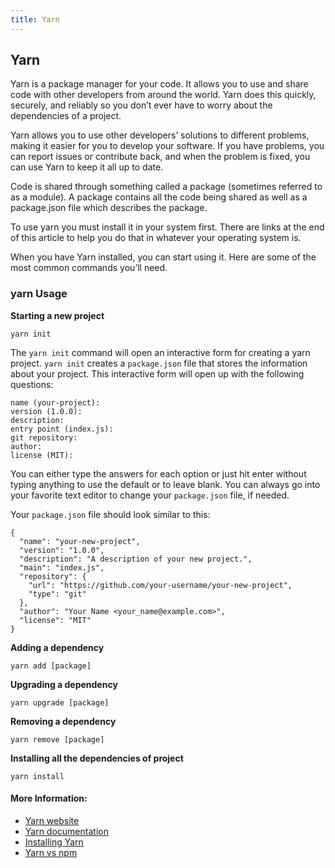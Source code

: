 ```yaml
---
title: Yarn
---
```

## Yarn

Yarn is a package manager for your code. It allows you to use and share code with other developers from around the world. Yarn does this quickly, securely, and reliably so you don’t ever have to worry about the dependencies of a project.

Yarn allows you to use other developers’ solutions to different problems, making it easier for you to develop your software. If you have problems, you can report issues or contribute back, and when the problem is fixed, you can use Yarn to keep it all up to date.

Code is shared through something called a package (sometimes referred to as a module). A package contains all the code being shared as well as a package.json file which describes the package.

To use yarn you must install it in your system first. There are links at the end of this article to help you do that in whatever your operating system is.

When you have Yarn installed, you can start using it. Here are some of the most common commands you’ll need.

### yarn Usage

**Starting a new project**
```
yarn init
```
The `yarn init` command will open an interactive form for creating a yarn project. `yarn init` creates a `package.json` file that stores the information about your project. This interactive form will open up with the following questions:
```
name (your-project):
version (1.0.0):
description:
entry point (index.js):
git repository:
author:
license (MIT):
```
You can either type the answers for each option or just hit enter without typing anything to use the default or to leave blank. You can always go into your favorite text editor to change your `package.json` file, if needed.

Your `package.json` file should look similar to this:
```
{
  "name": "your-new-project",
  "version": "1.0.0",
  "description": "A description of your new project.",
  "main": "index.js",
  "repository": {
    "url": "https://github.com/your-username/your-new-project",
    "type": "git"
  },
  "author": "Your Name <your_name@example.com>",
  "license": "MIT"
}
```

**Adding a dependency**
```
yarn add [package]
```

**Upgrading a dependency**
```
yarn upgrade [package]
```

**Removing a dependency**
```
yarn remove [package]
```

**Installing all the dependencies of project**
```
yarn install
```

#### More Information:
* <a href='https://yarnpkg.com' target='_blank' rel='nofollow'>Yarn website</a>
* <a href='https://yarnpkg.com/en/docs' target='_blank' rel='nofollow'>Yarn documentation</a>
* <a href='https://yarnpkg.com/en/docs/install' target='_blank' rel='nofollow'>Installing Yarn</a>
* <a href='https://www.pluralsight.com/guides/node-js/yarn-a-package-manager-for-node-js' target='_blank' rel='nofollow'>Yarn vs npm</a>
